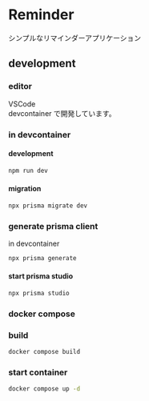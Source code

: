 # Reminder
シンプルなリマインダーアプリケーション
## development
### editor
VSCode  
devcontainer で開発しています。
### in devcontainer
#### development
```bash
npm run dev
```
#### migration
```bash
npx prisma migrate dev
```
### generate prisma client 
in devcontainer
```bash
npx prisma generate
```
#### start prisma studio
```bash
npx prisma studio
```

### docker compose 
### build 
```bash
docker compose build
```
### start container
```bash
docker compose up -d
```